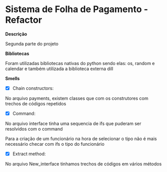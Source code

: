 # Sistema de Folha de Pagamento - Refactor

__**Descrição**__

  Segunda parte do projeto

__**Bibliotecas**__

  Foram utilizadas bibliotecas nativas do python sendo elas: os, random e calendar
  e também utilizada a biblioteca externa dill
  
  __**Smells**__
  
- [x] Chain constructors:

No arquivo payments, existem classes que com os construtores com trechos de códigos repetidos

- [x] Command:

No arquivo interface tinha uma sequencia de ifs que puderam ser resolvidos com o command

Para a criação de um funcionário na hora de selecionar o tipo não é mais necessário checar com ifs o tipo do funcionário

- [x] Extract method:

No arquivo New_interface tinhamos trechos de códigos em vários métodos
